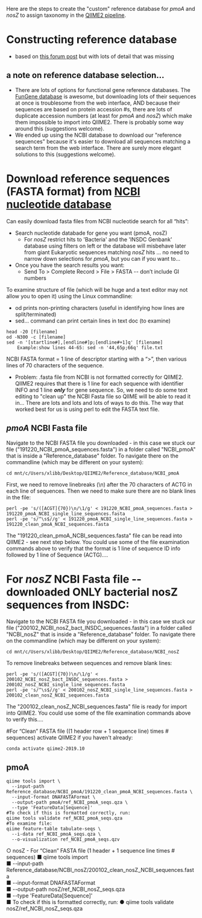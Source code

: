 Here are the steps to create the "custom" reference database for *pmoA* and *nosZ* to assign taxonomy in the [QIIME2 pipeline](https://github.com/alissacox/GHG-cycling-genes/blob/master/QIIME2/Analysis_pipeline.md).

# Constructing reference database
* based on [this forum post](https://forum.qiime2.org/t/creating-a-custom-reference-database/3488) but with lots of detail that was missing
## a note on reference database selection...
* There are lots of options for functional gene reference databases. The [FunGene database]() is awesome, but downloading lots of their sequences at once is troublesome from the web interface, AND because their sequences are based on protein accession #s, there are lots of duplicate accession numbers (at least for *pmoA* and *nosZ*) which make them impossible to import into QIIME2. There is probably some way around this (suggestions welcome).
* We ended up using the NCBI database to download our "reference sequences" because it's easier to download all sequences matching a search term from the web interface. There are surely more elegant solutions to this (suggestions welcome).

# Download reference sequences (FASTA format) from [NCBI nucleotide database](https://www.ncbi.nlm.nih.gov/nucleotide/)
Can easily download fasta files from NCBI nucleotide search for all “hits”:
* Search nucleotide databade for gene you want (pmoA, nosZ)
  * For *nosZ* restrict hits to 'Bacteria' and the 'INSDC Genbank' database using filters on left or the database will misbehave later from giant Eukaryotic sequences matching *nosZ* hits ... no need to narrow down selections for *pmoA*, but you can if you want to...
* Once you have the search results you want:
  * Send To > Complete Record > File > FASTA -- don’t include GI numbers

To examine structure of file (which will be huge and a text editor may not allow you to open it) using the Linux commandline: 
* od prints non-printing characters (useful in identifying how lines are split/terminated)
* sed… command can print certain lines in text doc (to examine)
```
head -20 [filename]
od -N300 -c [filename]
sed -n '[startline#],[endline#]p;[endline#+1]q' [filename]
	Example:show lines 44-65: sed -n '44,65p;66q' file.txt
``` 
NCBI FASTA format = 1 line of descriptor starting with a “>”, then various lines of 70 characters of the sequence.
* Problem: .fasta file from NCBI  is not formatted correctly for QIIME2. QIIME2 requires that there is 1 line for each sequence with identifier INFO and 1 line **_only_** for gene sequence. So, we need to do some text editing to "clean up" the NCBI Fasta file so QIIME will be able to read it in... There are lots and lots and lots of ways to do this. The way that worked best for us is using perl to edit the FASTA text file. 

## *pmoA* NCBI Fasta file
Navigate to the NCBI FASTA file you downloaded - in this case we stuck our file ("191220_NCBI_pmoA_sequences.fasta") in a folder called "NCBI_pmoA" that is inside a "Reference_database" folder. To navigate there on the commandline (which may be different on your system):
``` 
cd mnt/c/Users/xlibb/Desktop/QIIME2/Reference_database/NCBI_pmoA
``` 
First, we need to remove linebreaks (\n) after the 70 characters of ACTG in each line of sequences. Then we need to make sure there are no blank lines in the file:
```
perl -pe 's/([ACGT]{70})\n/\1/g' < 191220_NCBI_pmoA_sequences.fasta > 191220_pmoA_NCBI_single_line_sequences.fasta
perl -pe 's/^\s$//g' < 191220_pmoA_NCBI_single_line_sequences.fasta > 191220_clean_pmoA_NCBI_sequences.fasta
```
The "191220_clean_pmoA_NCBI_sequences.fasta" file can be read into QIIME2 - see next step below.  You could use some of the file examination commands above to verify that the format is 1 line of sequence ID info followed by 1 line of Sequence (ACTG)....

# For *nosZ* NCBI Fasta file -- downloaded ONLY bacterial nosZ sequences from INSDC:
Navigate to the NCBI FASTA file you downloaded - in this case we stuck our file ("200102_NCBI_nosZ_bact_INSDC_sequences.fasta") in a folder called "NCBI_nosZ" that is inside a "Reference_database" folder. To navigate there on the commandline (which may be different on your system):
``` 
cd mnt/c/Users/xlibb/Desktop/QIIME2/Reference_database/NCBI_nosZ
``` 
To remove linebreaks between sequences and remove blank lines:
``` 
perl -pe 's/([ACGT]{70})\n/\1/g' < 200102_NCBI_nosZ_bact_INSDC_sequences.fasta > 200102_nosZ_NCBI_single_line_sequences.fasta
perl -pe 's/^\s$//g' < 200102_nosZ_NCBI_single_line_sequences.fasta > 200102_clean_nosZ_NCBI_sequences.fasta
``` 
The "200102_clean_nosZ_NCBI_sequences.fasta" file is ready for import into QIIME2. You could use some of the file examination commands above to verify this....

#For “Clean” FASTA file ((1 header row + 1 sequence line) times # sequences)
activate QIIME2 if you haven't already:
``` 
conda activate qiime2-2019.10
``` 
## pmoA
``` 
qiime tools import \
  --input-path Reference_database/NCBI_pmoA/191220_clean_pmoA_NCBI_sequences.fasta \
  --input-format DNAFASTAFormat \
  --output-path pmoA/ref_NCBI_pmoA_seqs.qza \
  --type 'FeatureData[Sequence]'
#To check if this is formatted correctly, run:
qiime tools validate ref_NCBI_pmoA_seqs.qza
#To examine file:
qiime feature-table tabulate-seqs \
  --i-data ref_NCBI_pmoA_seqs.qza \
  --o-visualization ref_NCBI_pmoA_seqs.qzv
``` 	
○	nosZ - For “Clean” FASTA file (1 header + 1 sequence line times # sequences)
■	qiime tools import \
■	  --input-path Reference_database/NCBI_nosZ/200102_clean_nosZ_NCBI_sequences.fasta\
■	  --input-format DNAFASTAFormat \
■	  --output-path nosZ/ref_NCBI_nosZ_seqs.qza \
■	  --type 'FeatureData[Sequence]'  
■	To check if this is formatted correctly, run:
●	qiime tools validate nosZ/ref_NCBI_nosZ_seqs.qza
